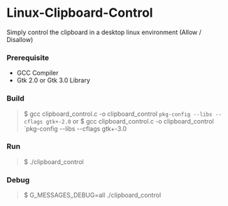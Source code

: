 # Linux-Clipboard-Control
Simply control the clipboard in a desktop linux environment (Allow / Disallow)

### Prerequisite
- GCC Compiler
- Gtk 2.0 or Gtk 3.0 Library 

### Build
> $ gcc clipboard_control.c -o clipboard_control `pkg-config --libs --cflags gtk+-2.0`
> or
> $ gcc clipboard_control.c -o clipboard_control `pkg-config --libs --cflags gtk+-3.0

### Run
> $ ./clipboard_control

### Debug
> $ G_MESSAGES_DEBUG=all ./clipboard_control
